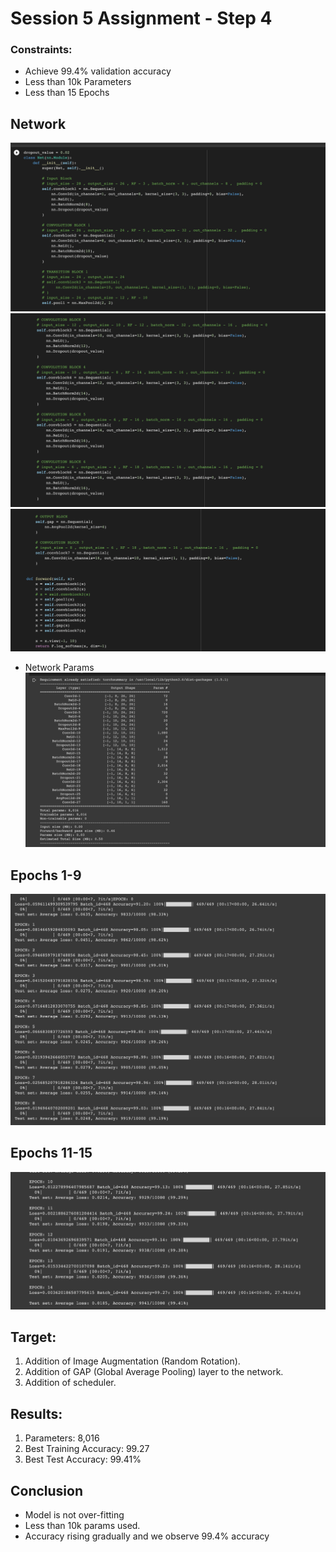 # Session 5 Assignment - Step 4

### Constraints:
- Achieve 99.4% validation accuracy
- Less than 10k Parameters
- Less than 15 Epochs

## Network
![img.png](images/img.png)
![img_1.png](images/img_1.png)
![img_2.png](images/img_2.png)

- Network Params
![img_3.png](images/img_3.png)
  
## Epochs 1-9
![img_4.png](images/img_4.png)

## Epochs 11-15
![img_5.png](images/img_5.png)


## Target:

1.   Addition of Image Augmentation (Random Rotation).
2.   Addition of GAP (Global Average Pooling) layer to the network.
3.   Addition of scheduler.

## Results:

1.   Parameters: 8,016
2.   Best Training Accuracy: 99.27
3.   Best Test Accuracy: 99.41%

## Conclusion 

*   Model is not over-fitting
*   Less than 10k params used.
*   Accuracy rising gradually and we observe 99.4% accuracy


